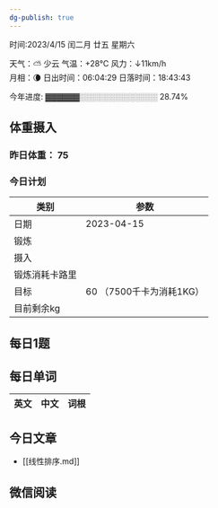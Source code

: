 ```yaml
---
dg-publish: true
---
```



时间:2023/4/15 闰二月 廿五 星期六

天气：⛅️  少云 气温：+28°C 风力：↓11km/h  
月相：🌘 日出时间：06:04:29 日落时间：18:43:43

今年进度: ▓▓▓▓▓▓░░░░░░░░░░░░░░ 28.74%

## 体重摄入

### 昨日体重： 75
### 今日计划
| 类别           | 参数                    |
| -------------- | ----------------------- |
| 日期           | 2023-04-15               |
| 锻炼           |               |
| 摄入           |  |
| 锻炼消耗卡路里 | |
| 目标           | 60      （7500千卡为消耗1KG）                |
| 目前剩余kg               |                          |



## 每日1题


## 每日单词

| 英文       | 中文       |词根|
| ---------- | ---------- | ---|


## 今日文章

- [[线性排序.md]]

## 微信阅读

<!-- start of weread -->

<!-- end of weread -->
